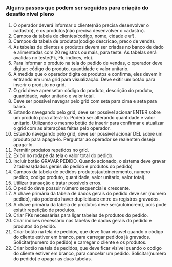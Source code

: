 ### Alguns passos que podem ser seguidos para criação do desafio nivel pleno

1. O operador deverá informar o cliente(não precisa desenvolver o cadastro), e os produtos(não precisa desenvolver o cadastro).
2. Campos da tabela de clientes(codigo, nome, cidade e uf).
3. Campos da tabela de produtos(codigo descricao, preco de venda).
4. As tabelas de clientes e produtos devem ser criadas no banco de dado e alimentadas com 20 registros ou mais, para teste. As tabelas será avalidas no teste(Pk, Fk, indices, etc).
5. Para informar o produto na tela do pedido de vendas, o operador deve digitar: código do produto, quantidade e valor unitario.
6. A medida que o operador digita os produtos e confirma, eles devem ir entrando em uma grid para visualização. Deve exitir um botão para inserir o produto no grid.
7. O grid deve aprensetar: código do produto, descrição do produto, quantidade, valor unitario e valor total.
8. Deve ser possivel navegar pelo grid com seta para cima e seta para baixo.
9. Estando navegando pelo grid, deve ser possivel acionar ENTER sobre um produto para alterá-lo. Poderá ser alterando quantidade e valor unitario. Utilizando o mesmo botão de inserir para confirmar e atualizar o grid com as alterações feitas pelo operador.
10. Estando navegando pelo grid, deve ser possivel acionar DEL sobre um produto para apaga-lo. Perguntar ao operador se realemten deseja apaga-lo.
11. Permitir produtos repetidos no grid.
12. Exibir no rodapé da tela o valor total do pedido.
14. Incluir botão GRAVAR PEDIDO. Quando acionado, o sistema deve gravar 2 tableas(dados gerais do pedido e produtos do pedido)
15. Campos da tabela de pedidos produtos(autoincremento, numero pedido, codigo produto, quantidade, valor unitario, valor total).
16. Utilizar transação e tratar possivels erros.
17. O pedido deve possuir número sequencial e crescente.
18. A chave primária da tabela de dados gerais do pedido deve ser (numero pedido), não podendo haver duplicidade entre os registros gravados.
19. A chave primária da tabela de produtos deve ser(autoincrem), pois pode existir repetição de produtos.
20. Criar FKs necessárias para ligar tabelas de produtos do pedido.
21. Criar indices necessário nas tabelas de dados gerais do pedido e produtos do pedido.
22. Criar botão na tela de pedidos, que deve ficar visuvel quando o código do cliente estiver em branco, para carregar pedidos já gravados. Solicitar(numero do pedido) e carregar o cliente e os produtos.
23. Criar botão na tela de pedidos, que deve ficar visivel quando o codigo do cliente estiver em branco, para cancelar um pedido. Solicitar(numero do pedido) e apagar as duas tabelas.
